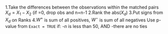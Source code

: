 1.Take the differences between the observations within the matched pairs $X_d = X_1 - X_2$ (if =0, drop obs and n=n-1
2.Rank the abs($X_d$)
3.Put signs from $X_d$ on Ranks
4.$W^+$ is sum of all positives, $W^-$ is sum of all negatives
      Use p-value from `Exact = TRUE` if:
-$n$ is less than 50, AND
-there are no ties
